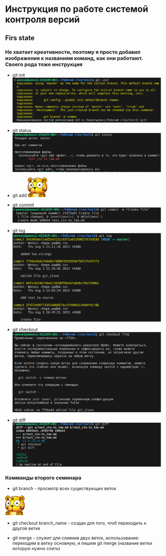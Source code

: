 # Инструкция по работе системой контроля версий

## Firs state

### Не хватает креативности, поэтому я просто добавил изображения к названиям команд, как они работают. Своего рода тоже инструкция

* git init
![img/init.png](img/init.png)
* git stаtus
![img/status.png](img/status.png)
* git add
![куда-то пропал, поэтому глазки](img/2_005.gif)
* git commit
![img/commit.png](img/commit.png)

* git log
![img/log.png](img/log.png)
* git checkout
![img/checkout.png](img/checkout.png)
* git diff
![img/diff.png](img/diff.png)

### Комманды второго семинара

* git branch - просмотр всех существующих веток

![name png](img/2_005.gif)

* git checkout branch_name - создан для того, чтоб переходить к другой ветке

* git merge - служит для слияния двух веток, использование:
переходим в ветку основную, и пишем git merge (название ветки которую нужно слить)
